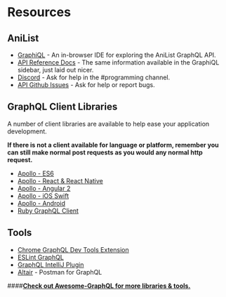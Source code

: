 # Resources

## AniList 
* [GraphiQL](https://anilist.co/graphiql) - An in-browser IDE for exploring the AniList GraphQL API.
* [API Reference Docs](https://anilist.github.io/ApiV2-GraphQL-Docs/) - The same information available in the GraphiQL sidebar, just laid out nicer.
* [Discord](https://discord.me/anilist) - Ask for help in the #programming channel.
* [API Github Issues](https://github.com/AniList/ApiV2-GraphQL-Docs/issues) - Ask for help or report bugs.

## GraphQL Client Libraries
A number of client libraries are available to help ease your application development.

__If there is not a client available for language or platform, remember you can still make normal post requests as you would any normal http request.__

* [Apollo - ES6](http://dev.apollodata.com/core/)
* [Apollo - React & React Native](http://dev.apollodata.com/react/)
* [Apollo - Angular 2](http://dev.apollodata.com/angular2/)
* [Apollo - iOS Swift](http://dev.apollodata.com/ios/)
* [Apollo - Android](http://dev.apollodata.com/android/)
* [Ruby GraphQL Client](https://github.com/github/graphql-client)

## Tools 
* [Chrome GraphQL Dev Tools Extension](https://chrome.google.com/webstore/detail/graphql-network/igbmhmnkobkjalekgiehijefpkdemocm)
* [ESLint GraphQL](https://github.com/apollographql/eslint-plugin-graphql)
* [GraphQL IntelliJ Plugin](https://github.com/jimkyndemeyer/js-graphql-intellij-plugin/)
* [Altair](https://github.com/imolorhe/altair) - Postman for GraphQL


####__[Check out Awesome-GraphQL for more libraries & tools.](https://github.com/chentsulin/awesome-graphql)__